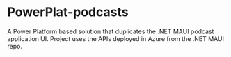 # PowerPlat-podcasts
A Power Platform based solution that duplicates the .NET MAUI podcast application UI.  Project uses the APIs deployed in Azure from the .NET MAUI repo.

